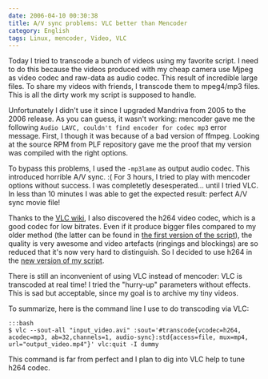 ```yaml
---
date: 2006-04-10 00:30:38
title: A/V sync problems: VLC better than Mencoder
category: English
tags: Linux, mencoder, Video, VLC
---
```


Today I tried to transcode a bunch of videos using my favorite script. I need
to do this because the videos produced with my cheap camera use Mjpeg as video
codec and raw-data as audio codec. This result of incredible large files. To
share my videos with friends, I transcode them to mpeg4/mp3 files. This is all
the dirty work my script is supposed to handle.

Unfortunately I didn't use it since I upgraded Mandriva from 2005 to the 2006
release. As you can guess, it wasn't working: mencoder gave me the following
`Audio LAVC, couldn't find encoder for codec mp3` error message. First, I
though it was because of a bad version of ffmpeg. Looking at the source RPM
from PLF repository gave me the proof that my version was compiled with the
right options.

To bypass this problems, I used the `-mp3lame` as output audio codec. This
introduced horrible A/V sync. :( For 3 hours, I tried to play with mencoder
options without success. I was completetly desesperated... until I tried VLC.
In less than 10 minutes I was able to get the expected result: perfect A/V sync
movie file!

Thanks to the [VLC wiki](https://wiki.videolan.org/), I also discovered the
h264 video codec, which is a good codec for low bitrates. Even if it produce
bigger files compared to my older method (the latter can be found in [the first
version of the
script](https://github.com/kdeldycke/scripts/blob/master/avi2mp4.py)), the
quality is very awesome and video artefacts (ringings and blockings) are so
reduced that it's now very hard to distinguish. So I decided to use h264 in the
[new version of my
script](https://github.com/kdeldycke/scripts/blob/master/avi2mp4.py).

There is still an inconvenient of using VLC instead of mencoder: VLC is
transcoded at real time! I tried the "hurry-up" parameters without effects.
This is sad but acceptable, since my goal is to archive my tiny videos.

To summarize, here is the command line I use to do transcoding via VLC:

    :::bash
    $ vlc --sout-all "input_video.avi" :sout='#transcode{vcodec=h264, acodec=mp3, ab=32,channels=1, audio-sync}:std{access=file, mux=mp4, url="output_video.mp4"}' vlc:quit -I dummy

This command is far from perfect and I plan to dig into VLC help to tune h264
codec.
